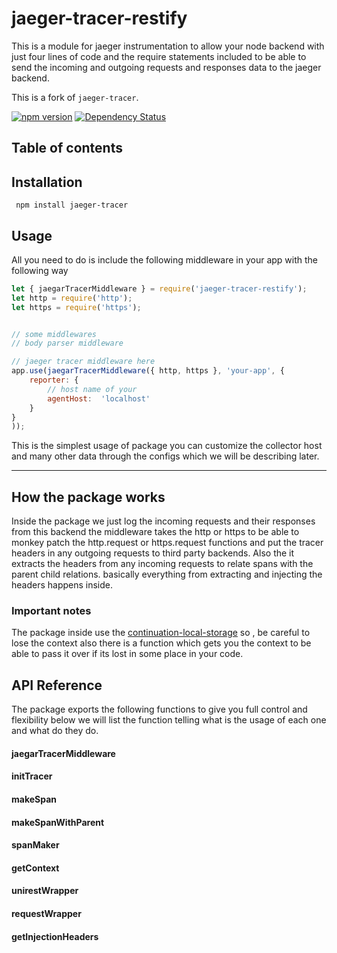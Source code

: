 # jaeger-tracer-restify
This is a module for jaeger instrumentation to allow your node backend with just four lines of code and the require statements included to be able to send the incoming and outgoing requests and responses data to the jaeger backend.

This is a fork of `jaeger-tracer`.

[![npm version](https://badge.fury.io/js/jaeger-tracer-restify.svg)](https://badge.fury.io/js/jaeger-tracer-restify)
[![Dependency Status](https://david-dm.org/johnshew/jaeger-tracer-restify.svg)](https://david-dm.org/johnshew/jaeger-tracer-restify.svg)

## Table of contents


## Installation
` npm install jaeger-tracer`

## Usage
All you need to do is include the following middleware in your app with the following way
```javascript
let { jaegarTracerMiddleware } = require('jaeger-tracer-restify');
let http = require('http');
let https = require('https');


// some middlewares
// body parser middleware

// jaeger tracer middleware here
app.use(jaegarTracerMiddleware({ http, https }, 'your-app', {
	reporter: {
	    // host name of your 
		agentHost:  'localhost'
	}
}
));
```
This is the simplest usage of package you can customize the collector host and many other data through the configs which we will be describing later.

----------------
## How the package works
Inside the package we just log the incoming requests and their responses from this backend 
the middleware takes the http or https to be able to monkey patch the http.request or https.request functions and put the tracer headers in any outgoing requests to third party backends. Also the it extracts the headers from any incoming requests to relate spans with the parent child relations. basically everything from extracting and injecting the headers happens inside. 

### Important notes
The package inside use the [continuation-local-storage](https://www.npmjs.com/package/continuation-local-storage) so , be careful to lose the context
also there is a function which gets you the context to be able to pass it over if its lost in some place in your code.

## API Reference
The package exports the following functions to give you full control and flexibility below we will list the function telling what is the usage of each one and what do they do.

#### jaegarTracerMiddleware
#### initTracer
#### makeSpan
#### makeSpanWithParent
#### spanMaker
#### getContext
#### unirestWrapper
#### requestWrapper
#### getInjectionHeaders
